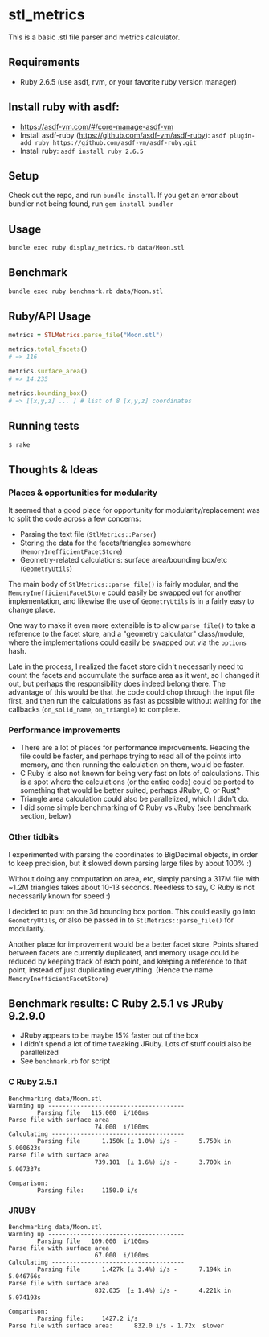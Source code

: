 # stl_metrics

This is a basic .stl file parser and metrics calculator.

## Requirements

* Ruby 2.6.5 (use asdf, rvm, or your favorite ruby version manager)

## Install ruby with asdf:
* https://asdf-vm.com/#/core-manage-asdf-vm
* Install asdf-ruby (https://github.com/asdf-vm/asdf-ruby): `asdf plugin-add ruby https://github.com/asdf-vm/asdf-ruby.git`
* Install ruby: `asdf install ruby 2.6.5`

## Setup

Check out the repo, and run `bundle install`. If you get an error about bundler not being found, run `gem install bundler`

## Usage

```bash
bundle exec ruby display_metrics.rb data/Moon.stl
```

## Benchmark
```bash
bundle exec ruby benchmark.rb data/Moon.stl
```

## Ruby/API Usage

```ruby
metrics = STLMetrics.parse_file("Moon.stl")

metrics.total_facets()
# => 116

metrics.surface_area()
# => 14.235

metrics.bounding_box()
# => [[x,y,z] ... ] # list of 8 [x,y,z] coordinates
```

## Running tests

```bash
$ rake
```

## Thoughts & Ideas

### Places & opportunities for modularity

It seemed that a good place for opportunity for modularity/replacement was to split the code across a few concerns:

* Parsing the text file (`StlMetrics::Parser`)
* Storing the data for the facets/triangles somewhere (`MemoryInefficientFacetStore`)
* Geometry-related calculations: surface area/bounding box/etc (`GeometryUtils`)

The main body of `StlMetrics::parse_file()` is fairly modular, and the `MemoryInefficientFacetStore` could easily be swapped out for another implementation, and likewise the use of `GeometryUtils` is in a fairly easy to change place. 

One way to make it even more extensible is to allow `parse_file()` to take a reference to the facet store, and a "geometry calculator" class/module, where the implementations could easily be swapped out via the `options` hash.

Late in the process, I realized the facet store didn't necessarily need to count the facets and accumulate the surface area as it went, so I changed it out, but perhaps the responsibility does indeed belong there. The advantage of this would be that the code could chop through the input file first, and then run the calculations as fast as possible without waiting for the callbacks (`on_solid_name`, `on_triangle`) to complete.

### Performance improvements

* There are a lot of places for performance improvements. Reading the file could be faster, and perhaps trying to read all of the points into memory, and then running the calculation on them, would be faster.
* C Ruby is also not known for being very fast on lots of calculations. This is a spot where the calculations (or the entire code) could be ported to something that would be better suited, perhaps JRuby, C, or Rust?
* Triangle area calculation could also be parallelized, which I didn't do.
* I did some simple benchmarking of C Ruby vs JRuby (see benchmark section, below)

### Other tidbits
I experimented with parsing the coordinates to BigDecimal objects, in order to keep precision, but it
slowed down parsing large files by about 100% :)

Without doing any computation on area, etc, simply parsing a 317M file with ~1.2M triangles takes about 10-13 seconds. Needless to say, C Ruby is not necessarily known for speed :)

I decided to punt on the 3d bounding box portion. This could easily go into `GeometryUtils`, or also be passed in to `StlMetrics::parse_file()` for modularity.

Another place for improvement would be a better facet store. Points shared between facets are currently duplicated, and memory usage could be reduced by keeping track of each point, and keeping a reference to that point, instead of just duplicating everything. (Hence the name `MemoryInefficientFacetStore`)

## Benchmark results: C Ruby 2.5.1 vs JRuby 9.2.9.0

* JRuby appears to be maybe 15% faster out of the box
* I didn't spend a lot of time tweaking JRuby. Lots of stuff could also be parallelized
* See `benchmark.rb` for script

### C Ruby 2.5.1

```
Benchmarking data/Moon.stl
Warming up --------------------------------------
        Parsing file   115.000  i/100ms
Parse file with surface area
                        74.000  i/100ms
Calculating -------------------------------------
        Parsing file      1.150k (± 1.0%) i/s -      5.750k in   5.000623s
Parse file with surface area
                        739.101  (± 1.6%) i/s -      3.700k in   5.007337s

Comparison:
        Parsing file:     1150.0 i/s
```

### JRUBY

```
Benchmarking data/Moon.stl
Warming up --------------------------------------
        Parsing file   109.000  i/100ms
Parse file with surface area
                        67.000  i/100ms
Calculating -------------------------------------
        Parsing file      1.427k (± 3.4%) i/s -      7.194k in   5.046766s
Parse file with surface area
                        832.035  (± 1.4%) i/s -      4.221k in   5.074193s

Comparison:
        Parsing file:     1427.2 i/s
Parse file with surface area:      832.0 i/s - 1.72x  slower
```


